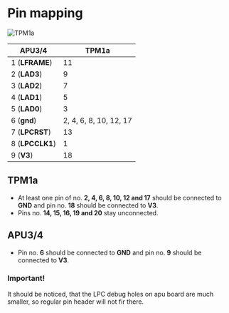# Pin mapping

![TPM1a](/docs/TPM1a.png)

APU3/4 | TPM1a
-----|-----
1 (**LFRAME**) | 11
2 (**LAD3**) | 9
3 (**LAD2**) | 7
4 (**LAD1**) | 5
5 (**LAD0**) | 3
6 (**gnd**) | 2, 4, 6, 8, 10, 12, 17
7 (**LPCRST**) | 13
8 (**LPCCLK1**) | 1
9 (**V3**) | 18

## TPM1a

* At least one pin of no. **2, 4, 6, 8, 10, 12 and 17** should be connected to **GND** and 
pin no. **18** should be connected to **V3**.
* Pins no. **14, 15, 16, 19 and 20** stay unconnected.


## APU3/4

* Pin no. **6** should be connected to **GND** and pin no. **9** should be 
connected to **V3**.

### Important!

It should be noticed, that the LPC debug holes on apu board are much smaller, so 
regular pin header will not fir there.
